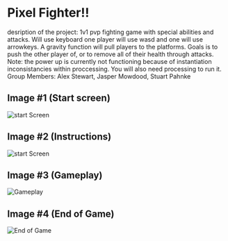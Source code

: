 # Pixel Fighter!!
desription of the project: 1v1 pvp fighting game with special abilities and attacks. Will use keyboard one player will use wasd and one will use arrowkeys. A gravity function will pull players to the platforms. Goals is to push the other player of, or to remove all of their health through attacks. Note: the power up is currently not functioning because of instantiation inconsistancies within proccessing. You will also need processing to run it.
Group Members: Alex Stewart, Jasper Mowdood, Stuart Pahnke

## Image #1 (Start screen)

![start Screen](https://github.com/AlexDStew1209/ProjectProposalA3/blob/main/images/StartScreen1.png)

## Image #2 (Instructions)

![start Screen](https://github.com/AlexDStew1209/ProjectProposalA3/blob/main/images/Instructions1.png)

## Image #3 (Gameplay)

![Gameplay](https://github.com/AlexDStew1209/ProjectProposalA3/blob/main/images/Gameplay1.png)

## Image #4 (End of Game)

![End of Game](https://github.com/AlexDStew1209/ProjectProposalA3/blob/main/images/GameOver1.png)



